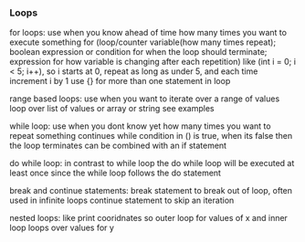 ### Loops 


for loops: 
use when you know ahead of time how many times you want to execute something
for (loop/counter variable(how many times repeat); 
boolean expression or condition for when the loop should terminate; 
expression for how variable is changing after each repetition)
like (int i = 0; i < 5; i++), so i starts at 0, repeat as long as under 5, and each time increment i by 1
use {} for more than one statement in loop


range based loops: 
use when you want to iterate over a range of values
loop over list of values or array or string
see examples


while loop: 
use when you dont know yet how many times you want to repeat something
continues while condition in () is true, when its false then the loop terminates
can be combined with an if statement

do while loop:
in contrast to while loop the do while loop will be executed at least once since the while loop follows the do statement


break and continue statements:
break statement to break out of loop, often used in infinite loops
continue statement to skip an iteration


nested loops:
like print cooridnates so outer loop for values of x and inner loop loops over values for y









